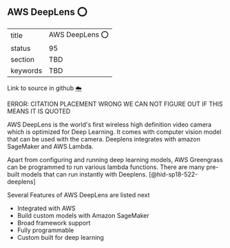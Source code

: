 ## AWS DeepLens :o:


|          |                  |
| -------- | ---------------- |
| title    | AWS DeepLens :o: |
| status   | 95               |
| section  | TBD              |
| keywords | TBD              |

Link to source in github [:cloud:](https://github.com/cloudmesh/technologies/blob/master/chapters/incomming/abstract-AWSDeepLens.md)



ERROR: CITATION PLACEMENT WRONG WE CAN NOT FIGURE OUT IF THIS MEANS IT
IS QUOTED

AWS DeepLens is the world's first wireless high definition video camera
which is optimized for Deep Learning. It comes with computer vision
model that can be used with the camera. Deeplens integrates with amazon
SageMaker and AWS Lambda.

Apart from configuring and running deep learning models, AWS Greengrass
can be programmed to run various lambda functions. There are many
pre-built models that can run instantly with
Deeplens. [@hid-sp18-522-deeplens]

Several Features of AWS DeepLens are listed next

* Integrated with AWS
* Build custom models with Amazon SageMaker
* Broad framework support
* Fully programmable
* Custom built for deep learning

